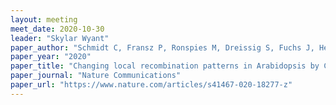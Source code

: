 ```yaml
---
layout: meeting
meet_date: 2020-10-30
leader: "Skylar Wyant"
paper_author: "Schmidt C, Fransz P, Ronspies M, Dreissig S, Fuchs J, Heckmann S, Houben A, Puchta H"
paper_year: "2020"
paper_title: "Changing local recombination patterns in Arabidopsis by CRISPR/Cas mediated chromosome engineering"
paper_journal: "Nature Communications"
paper_url: "https://www.nature.com/articles/s41467-020-18277-z"
---
```

